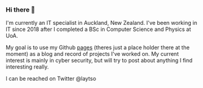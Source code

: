 ### Hi there 👋
I'm currently an IT specialist in Auckland, New Zealand. I've been working in IT since 2018 after I completed a BSc in Computer Science and Physics at UoA.

My goal is to use my Github [pages](https://milhaus1911.github.io/) (theres just a place holder there at the moment) as a blog and record of projects I've worked on. My current interest is mainly in cyber security, but will try to post about anything I find interesting really. 

I can be reached on Twitter @laytso 

<!--
**Milhaus1911/Milhaus1911** is a ✨ _special_ ✨ repository because its `README.md` (this file) appears on your GitHub profile.

Here are some ideas to get you started:

- 🔭 I’m currently working on ...
- 🌱 I’m currently learning ...
- 👯 I’m looking to collaborate on ...
- 🤔 I’m looking for help with ...
- 💬 Ask me about ...
- 📫 How to reach me: ...
- 😄 Pronouns: ...
- ⚡ Fun fact: ...
-->

